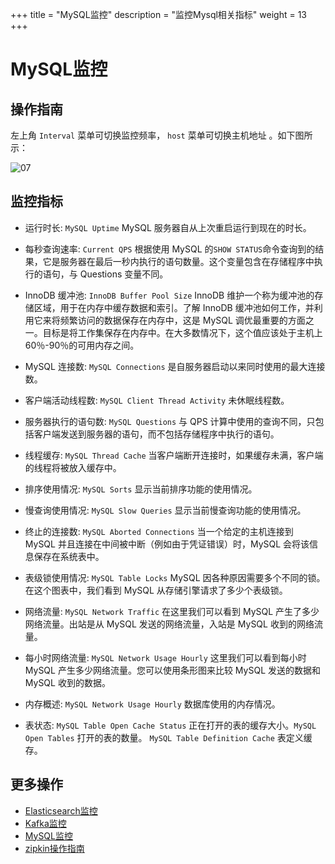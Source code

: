 ﻿+++
title = "MySQL监控"
description = "监控Mysql相关指标"
weight = 13
+++

# MySQL监控

## 操作指南

左上角 `Interval` 菜单可切换监控频率， `host` 菜单可切换主机地址 。如下图所示：

![07](/docs/user-guide/operating-manage/application-monitoring/image/mysql_template.png)

## 监控指标

 - 运行时长: `MySQL Uptime` MySQL 服务器自从上次重启运行到现在的时长。

 - 每秒查询速率: `Current QPS` 根据使用 MySQL 的`SHOW STATUS`命令查询到的结果，它是服务器在最后一秒内执行的语句数量。这个变量包含在存储程序中执行的语句，与 Questions 变量不同。

 - InnoDB 缓冲池: `InnoDB Buffer Pool Size` InnoDB 维护一个称为缓冲池的存储区域，用于在内存中缓存数据和索引。了解 InnoDB 缓冲池如何工作，并利用它来将频繁访问的数据保存在内存中，这是 MySQL 调优最重要的方面之一。目标是将工作集保存在内存中。在大多数情况下，这个值应该处于主机上60％-90％的可用内存之间。

 - MySQL 连接数: `MySQL Connections` 是自服务器启动以来同时使用的最大连接数。

 - 客户端活动线程数: `MySQL Client Thread Activity` 未休眠线程数。

 - 服务器执行的语句数: `MySQL Questions` 与 QPS 计算中使用的查询不同，只包括客户端发送到服务器的语句，而不包括存储程序中执行的语句。

 - 线程缓存: `MySQL Thread Cache` 当客户端断开连接时，如果缓存未满，客户端的线程将被放入缓存中。

 - 排序使用情况: `MySQL Sorts` 显示当前排序功能的使用情况。

 - 慢查询使用情况: `MySQL Slow Queries` 显示当前慢查询功能的使用情况。

 - 终止的连接数: `MySQL Aborted Connections` 当一个给定的主机连接到 MySQL 并且连接在中间被中断（例如由于凭证错误）时，MySQL 会将该信息保存在系统表中。

 - 表级锁使用情况: `MySQL Table Locks` MySQL 因各种原因需要多个不同的锁。在这个图表中，我们看到 MySQL 从存储引擎请求了多少个表级锁。

 - 网络流量: `MySQL Network Traffic` 在这里我们可以看到 MySQL 产生了多少网络流量。出站是从 MySQL 发送的网络流量，入站是 MySQL 收到的网络流量。

 - 每小时网络流量: `MySQL Network Usage Hourly` 这里我们可以看到每小时 MySQL 产生多少网络流量。您可以使用条形图来比较 MySQL 发送的数据和 MySQL 收到的数据。

 - 内存概述: `MySQL Network Usage Hourly` 数据库使用的内存情况。

 - 表状态: `MySQL Table Open Cache Status` 正在打开的表的缓存大小。`MySQL Open Tables` 打开的表的数量。 `MySQL Table Definition Cache`  表定义缓存。

## 更多操作
- [Elasticsearch监控](../elasticsearch)
- [Kafka监控](../kafka)
- [MySQL监控](../mysql)
- [zipkin操作指南](../zipkin)